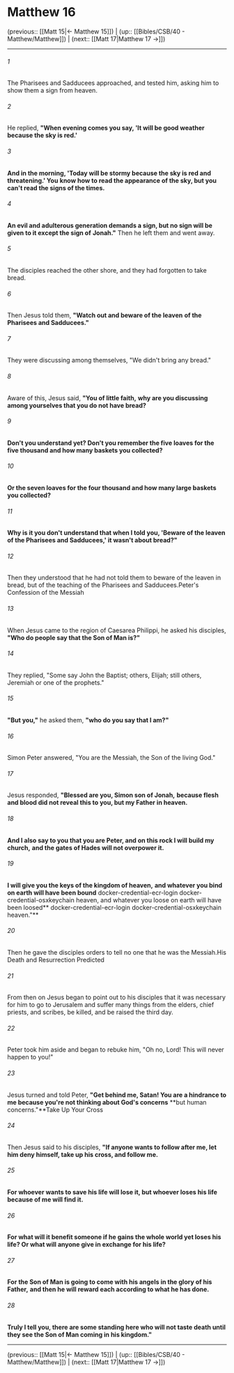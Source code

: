 # Matthew 16

(previous:: [[Matt 15|← Matthew 15]]) | (up:: [[Bibles/CSB/40 - Matthew/Matthew]]) | (next:: [[Matt 17|Matthew 17 →]])

***


###### 1 
The Pharisees and Sadducees approached, and tested him, asking him to show them a sign from heaven. 

###### 2 
He replied, **"When evening comes you say, 'It will be good weather because the sky is red.'** 

###### 3 
**And in the morning, 'Today will be stormy because the sky is red and threatening.' You** **know how to read the appearance of the sky, but you can't read the signs of the times.** 

###### 4 
**An evil and adulterous generation demands a sign, but no sign will be given to it except the sign of** **Jonah."** Then he left them and went away. 

###### 5 
The disciples reached the other shore, and they had forgotten to take bread. 

###### 6 
Then Jesus told them, **"Watch out and beware of the leaven** **of the Pharisees and Sadducees."** 

###### 7 
They were discussing among themselves, "We didn't bring any bread." 

###### 8 
Aware of this, Jesus said, **"You of little faith,** **why are you discussing among yourselves that you do not have bread?** 

###### 9 
**Don't you understand yet? Don't you remember the five loaves for the five thousand and how many baskets you collected?** 

###### 10 
**Or the seven loaves for the four thousand and how many large baskets you collected?** 

###### 11 
**Why is it you don't understand that when I told you, 'Beware of the leaven of the Pharisees and Sadducees,' it wasn't about bread?"** 

###### 12 
Then they understood that he had not told them to beware of the leaven in bread, but of the teaching of the Pharisees and Sadducees.Peter's Confession of the Messiah 

###### 13 
When Jesus came to the region of Caesarea Philippi, he asked his disciples, **"Who do people say that the Son of Man is?"** 

###### 14 
They replied, "Some say John the Baptist; others, Elijah; still others, Jeremiah or one of the prophets." 

###### 15 
**"But you,"** he asked them, **"who do you say that I am?"** 

###### 16 
Simon Peter answered, "You are the Messiah, the Son of the living God." 

###### 17 
Jesus responded, **"Blessed are you, Simon son of Jonah,** **because flesh and blood did not reveal this to you, but my Father in heaven.** 

###### 18 
**And I also say to you that you are Peter, and on this rock I will build my church,** **and the gates of Hades will not overpower it.** 

###### 19 
**I will give you the keys of the kingdom of heaven,** **and whatever you bind on earth will have been bound** docker-credential-ecr-login docker-credential-osxkeychain heaven, and whatever you loose on earth will have been loosed** docker-credential-ecr-login docker-credential-osxkeychain heaven."** 

###### 20 
Then he gave the disciples orders to tell no one that he was the Messiah.His Death and Resurrection Predicted 

###### 21 
From then on Jesus began to point out to his disciples that it was necessary for him to go to Jerusalem and suffer many things from the elders, chief priests, and scribes, be killed, and be raised the third day. 

###### 22 
Peter took him aside and began to rebuke him, "Oh no, Lord! This will never happen to you!" 

###### 23 
Jesus turned and told Peter, **"Get behind me, Satan! You are a hindrance to me because you're not thinking about God's concerns** **but human concerns."**Take Up Your Cross 

###### 24 
Then Jesus said to his disciples, **"If anyone wants to follow after me, let him deny himself, take up his cross, and follow me.** 

###### 25 
**For whoever wants to save his life will lose it, but whoever loses his life because of me will find it.** 

###### 26 
**For what will it benefit someone if he gains the whole world yet loses his life? Or what will anyone give in exchange for his life?** 

###### 27 
**For the Son of Man is going to come with his angels in the glory of his Father,** **and then he will reward each according to what he has done.** 

###### 28 
**Truly I tell you, there are some standing here who will not taste death until they see the Son of Man coming in his kingdom."**

***

(previous:: [[Matt 15|← Matthew 15]]) | (up:: [[Bibles/CSB/40 - Matthew/Matthew]]) | (next:: [[Matt 17|Matthew 17 →]])
